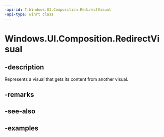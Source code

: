 ```yaml
---
-api-id: T:Windows.UI.Composition.RedirectVisual
-api-type: winrt class
---
```


<!-- Class syntax.
public class RedirectVisual : ContainerVisual, ContainerVisual
-->

# Windows.UI.Composition.RedirectVisual

## -description

Represents a visual that gets its content from another visual.

## -remarks

## -see-also

## -examples

